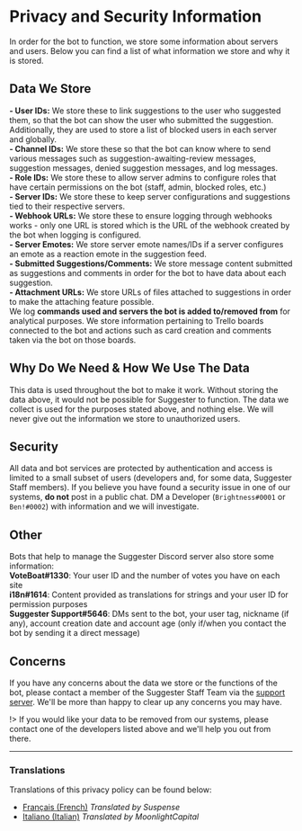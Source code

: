 # Privacy and Security Information
In order for the bot to function, we store some information about servers and users. Below you can find a list of what information we store and why it is stored.

## Data We Store

**- User IDs:** We store these to link suggestions to the user who suggested them, so that the bot can show the user who submitted the suggestion. Additionally, they are used to store a list of blocked users in each server and globally.\
**- Channel IDs:** We store these so that the bot can know where to send various messages such as suggestion-awaiting-review messages, suggestion messages, denied suggestion messages, and log messages.\
**- Role IDs:** We store these to allow server admins to configure roles that have certain permissions on the bot (staff, admin, blocked roles, etc.)\
**- Server IDs:** We store these to keep server configurations and suggestions tied to their respective servers.\
**- Webhook URLs:** We store these to ensure logging through webhooks works - only one URL is stored which is the URL of the webhook created by the bot when logging is configured.\
**- Server Emotes:** We store server emote names/IDs if a server configures an emote as a reaction emote in the suggestion feed.\
**- Submitted Suggestions/Comments:** We store message content submitted as suggestions and comments in order for the bot to have data about each suggestion.\
**- Attachment URLs:** We store URLs of files attached to suggestions in order to make the attaching feature possible.\
We log **commands used and servers the bot is added to/removed from** for analytical purposes.
We store information pertaining to Trello boards connected to the bot and actions such as card creation and comments taken via the bot on those boards.

## Why Do We Need & How We Use The Data
This data is used throughout the bot to make it work. Without storing the data above, it would not be possible for Suggester to function. The data we collect is used for the purposes stated above, and nothing else. We will never give out the information we store to unauthorized users.
 
## Security

All data and bot services are protected by authentication and access is limited to a small subset of users (developers and, for some data, Suggester Staff members). If you believe you have found a security issue in one of our systems, **do not** post in a public chat. DM a Developer (`Brightness#0001` or `Ben!#0002`) with information and we will investigate.

## Other

Bots that help to manage the Suggester Discord server also store some information:\
**VoteBoat#1330**: Your user ID and the number of votes you have on each site\
**i18n#1614**: Content provided as translations for strings and your user ID for permission purposes\
**Suggester Support#5646**: DMs sent to the bot, your user tag, nickname (if any), account creation date and account age (only if/when you contact the bot by sending it a direct message)

## Concerns
If you have any concerns about the data we store or the functions of the bot, please contact a member of the Suggester Staff Team via the [support server](https://suggester.js.org/support). 
We'll be more than happy to clear up any concerns you may have.

!> If you would like your data to be removed from our systems, please contact one of the developers listed above and we'll help you out from there.


---
### Translations
Translations of this privacy policy can be found below:
- [Français (French)](https://gist.github.com/Suspense4615/2722a0be87dcfb0286df44efc154c718) *Translated by Suspense*
- [Italiano (Italian)](https://gist.github.com/MoonlightCapital/795e4f847e5ce8ea42f2257df0fc3770) *Translated by MoonlightCapital*
